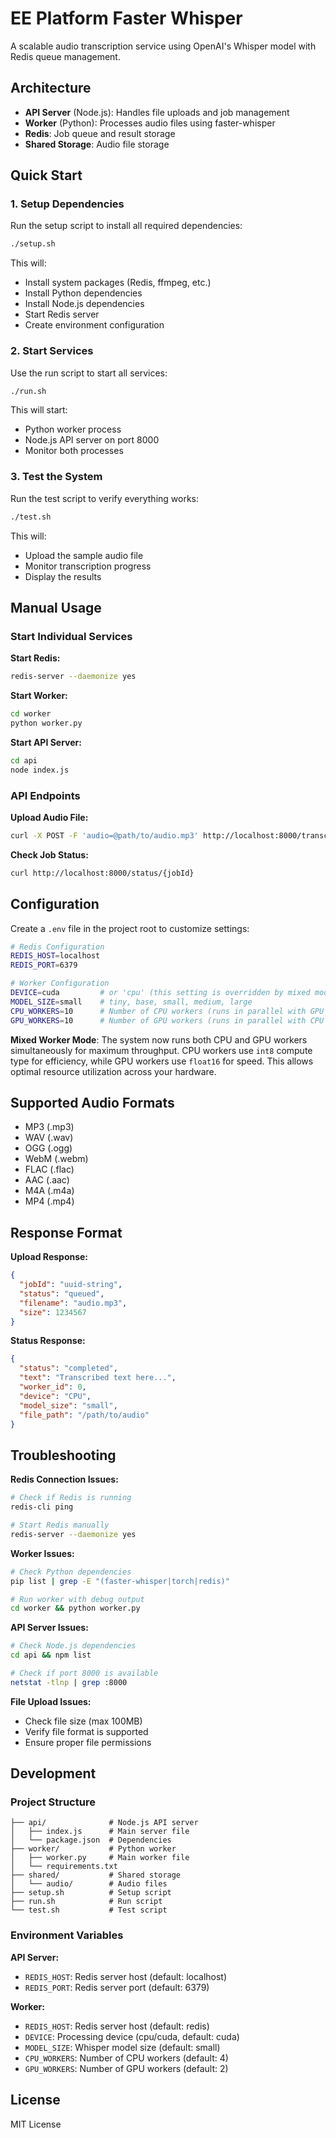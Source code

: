 # EE Platform Faster Whisper

A scalable audio transcription service using OpenAI's Whisper model with Redis queue management.

## Architecture

- **API Server** (Node.js): Handles file uploads and job management
- **Worker** (Python): Processes audio files using faster-whisper
- **Redis**: Job queue and result storage
- **Shared Storage**: Audio file storage

## Quick Start

### 1. Setup Dependencies

Run the setup script to install all required dependencies:

```bash
./setup.sh
```

This will:
- Install system packages (Redis, ffmpeg, etc.)
- Install Python dependencies
- Install Node.js dependencies
- Start Redis server
- Create environment configuration

### 2. Start Services

Use the run script to start all services:

```bash
./run.sh
```

This will start:
- Python worker process
- Node.js API server on port 8000
- Monitor both processes

### 3. Test the System

Run the test script to verify everything works:

```bash
./test.sh
```

This will:
- Upload the sample audio file
- Monitor transcription progress
- Display the results

## Manual Usage

### Start Individual Services

**Start Redis:**
```bash
redis-server --daemonize yes
```

**Start Worker:**
```bash
cd worker
python worker.py
```

**Start API Server:**
```bash
cd api
node index.js
```

### API Endpoints

**Upload Audio File:**
```bash
curl -X POST -F 'audio=@path/to/audio.mp3' http://localhost:8000/transcribe
```

**Check Job Status:**
```bash
curl http://localhost:8000/status/{jobId}
```

## Configuration

Create a `.env` file in the project root to customize settings:

```bash
# Redis Configuration
REDIS_HOST=localhost
REDIS_PORT=6379

# Worker Configuration
DEVICE=cuda         # or 'cpu' (this setting is overridden by mixed mode)
MODEL_SIZE=small    # tiny, base, small, medium, large
CPU_WORKERS=10      # Number of CPU workers (runs in parallel with GPU workers)
GPU_WORKERS=10      # Number of GPU workers (runs in parallel with CPU workers)
```

**Mixed Worker Mode**: The system now runs both CPU and GPU workers simultaneously for maximum throughput. CPU workers use `int8` compute type for efficiency, while GPU workers use `float16` for speed. This allows optimal resource utilization across your hardware.

## Supported Audio Formats

- MP3 (.mp3)
- WAV (.wav)
- OGG (.ogg)
- WebM (.webm)
- FLAC (.flac)
- AAC (.aac)
- M4A (.m4a)
- MP4 (.mp4)

## Response Format

**Upload Response:**
```json
{
  "jobId": "uuid-string",
  "status": "queued",
  "filename": "audio.mp3",
  "size": 1234567
}
```

**Status Response:**
```json
{
  "status": "completed",
  "text": "Transcribed text here...",
  "worker_id": 0,
  "device": "CPU",
  "model_size": "small",
  "file_path": "/path/to/audio"
}
```

## Troubleshooting

**Redis Connection Issues:**
```bash
# Check if Redis is running
redis-cli ping

# Start Redis manually
redis-server --daemonize yes
```

**Worker Issues:**
```bash
# Check Python dependencies
pip list | grep -E "(faster-whisper|torch|redis)"

# Run worker with debug output
cd worker && python worker.py
```

**API Server Issues:**
```bash
# Check Node.js dependencies
cd api && npm list

# Check if port 8000 is available
netstat -tlnp | grep :8000
```

**File Upload Issues:**
- Check file size (max 100MB)
- Verify file format is supported
- Ensure proper file permissions

## Development

### Project Structure
```
├── api/              # Node.js API server
│   ├── index.js      # Main server file
│   └── package.json  # Dependencies
├── worker/           # Python worker
│   ├── worker.py     # Main worker file
│   └── requirements.txt
├── shared/           # Shared storage
│   └── audio/        # Audio files
├── setup.sh          # Setup script
├── run.sh            # Run script
└── test.sh           # Test script
```

### Environment Variables

**API Server:**
- `REDIS_HOST`: Redis server host (default: localhost)
- `REDIS_PORT`: Redis server port (default: 6379)

**Worker:**
- `REDIS_HOST`: Redis server host (default: redis)
- `DEVICE`: Processing device (cpu/cuda, default: cuda)
- `MODEL_SIZE`: Whisper model size (default: small)
- `CPU_WORKERS`: Number of CPU workers (default: 4)
- `GPU_WORKERS`: Number of GPU workers (default: 2)

## License

MIT License